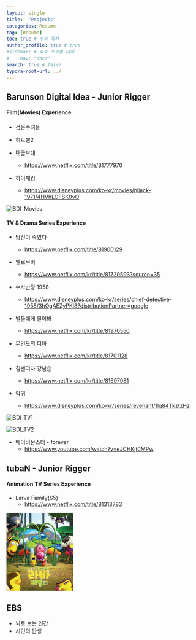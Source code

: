 ```yaml
---
layout: single
title:  "Projects"
categories: Resume
tag: [Resume]
toc: true # 우측 목차
author_profile: true # true
#sidebar: # 좌측 프로필 대체
#    nav: "docs"
search: true # false
typora-root-url: ../
---
```




## Barunson Digital Idea - Junior Rigger

#### Film(Movies) Experience

- 검은수녀들



- 히트맨2



- 댓글부대
  - https://www.netflix.com/title/81777970



- 하이재킹
  - https://www.disneyplus.com/ko-kr/movies/hijack-1971/4HVhLOFSK0vO

![BDI_Movies](/images/2025-01-29-Projects/BDI_Movies.png)



#### TV & Drama Series Experience

- 당신이 죽였다
  - https://www.netflix.com/title/81900129



- 멜로무비
  - https://www.netflix.com/kr/title/81720593?source=35



- 수사반장 1958
  - https://www.disneyplus.com/ko-kr/series/chief-detective-1958/3hOgAEZyPKl8?distributionPartner=google



- 별들에게 물어봐
  - https://www.netflix.com/kr/title/81970550



- 무인도의 디바
  - https://www.netflix.com/kr/title/81701128



- 힘쎈여자 강남순
  - https://www.netflix.com/kr/title/81697981



- 악귀
  - https://www.disneyplus.com/ko-kr/series/revenant/1lq84TkztzHz

![BDI_TV1](/images/2025-01-29-Projects/BDI_TV1.png)

![BDI_TV2](/images/2025-01-29-Projects/BDI_TV2.png)



- 베이비몬스터 - forever
  - https://www.youtube.com/watch?v=eJCHKjt0MPw

## tubaN - Junior Rigger

#### Animation TV Series Experience

- Larva Family(S5) 
  - https://www.netflix.com/title/81313783


<img src="/images/2025-01-29-Projects/p1065587089139220_744_thum.jpg" alt="img" style="zoom:25%;" />



## EBS

- 뇌로 보는 인간
- 시민의 탄생

